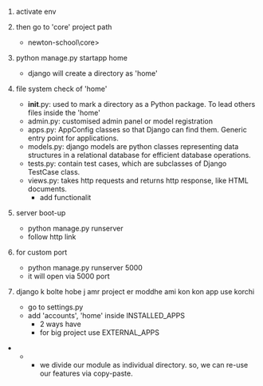 1. activate env

2. then go to 'core' project path
    - newton-school\core>

3. python manage.py startapp home
    - django will create a directory as 'home'

4. file system check of 'home'
    - __init__.py: used to mark a directory as a Python package. To lead others files inside the 'home'
    - admin.py: customised admin panel or model registration
    - apps.py: AppConfig classes so that Django can find them. Generic entry point for applications.
    - models.py: django models are python classes representing data structures in a relational database for efficient database operations.
    - tests.py: contain test cases, which are subclasses of Django TestCase class.
    - views.py: takes http requests and returns http response, like HTML documents.
        - add functionalit


5. server boot-up
    - python manage.py runserver
    - follow http link

6. for custom port
    - python manage.py runserver 5000
    - it will open via 5000 port

7. django k bolte hobe j amr project er moddhe ami kon kon app use korchi
    - go to settings.py
    - add 'accounts', 'home' inside INSTALLED_APPS
        - 2 ways have
        - for big project use EXTERNAL_APPS


* * * we divide our module as individual directory. so, we can re-use our features via copy-paste.
